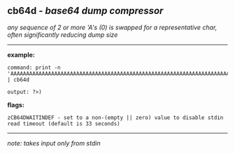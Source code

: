 ‎
=

## cb64d - *base64 dump compressor*

*any sequence of 2 or more 'A's (0) is swapped for a representative char, often significantly reducing dump size*

-----------------------------------------------------------------------------------------------


**example:**

    command: print -n 'AAAAAAAAAAAAAAAAAAAAAAAAAAAAAAAAAAAAAAAAAAAAAAAAAAAAAAAAAAAAAAAAAAAAAAAAAAAAAAAAAAAAAAAA' | cb64d

    output: ?>)


**flags:**

    zCB64DWAITINDEF - set to a non-(empty || zero) value to disable stdin read timeout (default is 33 seconds)

------------------------------------------------------------------------------------------------
*note: takes input only from stdin*
